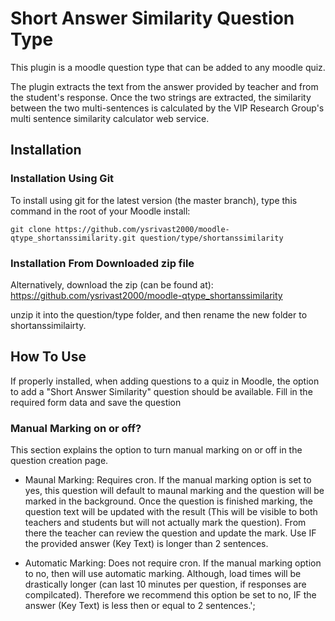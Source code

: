 # Short Answer Similarity Question Type

This plugin is a moodle question type that can be added to any moodle quiz.

The plugin extracts the text from the answer provided by teacher and from the student's response. Once the two strings are extracted, the similarity between the two multi-sentences is calculated by the VIP Research Group's multi sentence similarity calculator web service.

## Installation

### Installation Using Git 

To install using git for the latest version (the master branch), type this command in the
root of your Moodle install:

    git clone https://github.com/ysrivast2000/moodle-qtype_shortanssimilarity.git question/type/shortanssimilarity

### Installation From Downloaded zip file

Alternatively, download the zip (can be found at): https://github.com/ysrivast2000/moodle-qtype_shortanssimilarity

unzip it into the question/type folder, and then rename the new folder to shortanssimilairty.

## How To Use

If properly installed, when adding questions to a quiz in Moodle, the option to add a "Short Answer Similarity" question should be available. Fill in the required form data and save the question

### Manual Marking on or off?

This section explains the option to turn manual marking on or off in the question creation page.

- Maunal Marking: Requires cron. If the manual marking option is set to yes, this question will default to maunal marking and the question will be marked in the background. Once the question is finished marking, the question text will be updated with the result (This will be visible to both teachers and students but will not actually mark the question). From there the teacher can review the question and update the mark. Use IF the provided answer (Key Text) is longer than 2 sentences.

- Automatic Marking: Does not require cron. If the manual marking option to no, then will use automatic marking. Although, load times will be drastically longer (can last 10 minutes per question, if responses are compilcated). Therefore we recommend this option be set to no, IF the answer (Key Text) is less then or equal to 2 sentences.';
